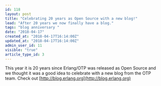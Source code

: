 ```yaml
---
id: 118
layout: post
title: "Celebrating 20 years as Open Source with a new blog!"
lead: "After 20 years we now finally have a blog."
tags: "blog anniversary "
date: "2018-04-17"
created_at: "2018-04-17T16:14:00Z"
updated_at: "2018-04-17T16:14:00Z"
admin_user_id: 11
visible: "true"
article_type_id: 3
---
```

 This year it is 20 years since Erlang/OTP was released as Open Source and we thought it was a good idea to celebrate with a new blog from the OTP team.
Check out [http://blog.erlang.org](http://blog.erlang.org)
